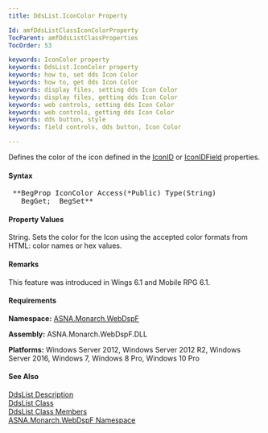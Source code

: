 ```yaml
---
title: DdsList.IconColor Property

Id: amfDdsListClassIconColorProperty
TocParent: amfDdsListClassProperties
TocOrder: 53

keywords: IconColor property
keywords: DdsList.IconColor property
keywords: how to, set dds Icon Color
keywords: how to, get dds Icon Color
keywords: display files, setting dds Icon Color
keywords: display files, getting dds Icon Color
keywords: web controls, setting dds Icon Color
keywords: web controls, getting dds Icon Color
keywords: dds button, style
keywords: field controls, dds button, Icon Color

---
```


Defines the color of the icon defined in the [IconID](amfDdsListClassIconIDProperty.html) or [IconIDField](amfDdsListClassIconIDFieldProperty.html) properties.

#### Syntax
<pre class="syntax"> **BegProp IconColor Access(*Public) Type(String)
   BegGet;  BegSet** </pre>

#### Property Values
String. Sets the color for the Icon using the accepted color formats from HTML: color names or hex values.

#### Remarks
This feature was introduced in Wings 6.1 and Mobile RPG 6.1.

#### Requirements
**Namespace:** [ASNA.Monarch.WebDspF](amfWebDspFNamespace.html)

**Assembly:** ASNA.Monarch.WebDspF.DLL

**Platforms:** Windows Server 2012, Windows Server 2012 R2, Windows Server 2016, Windows 7, Windows 8 Pro, Windows 10 Pro

#### See Also
[DdsList Description](amfUnderstandingLists.html)<br /> [DdsList Class](amfDdsListClass.html) <br /> [ DdsList Class Members](amfDdsListClassMembers.html) <br /> [ ASNA.Monarch.WebDspF Namespace](amfWebDspFNamespace.html) 
